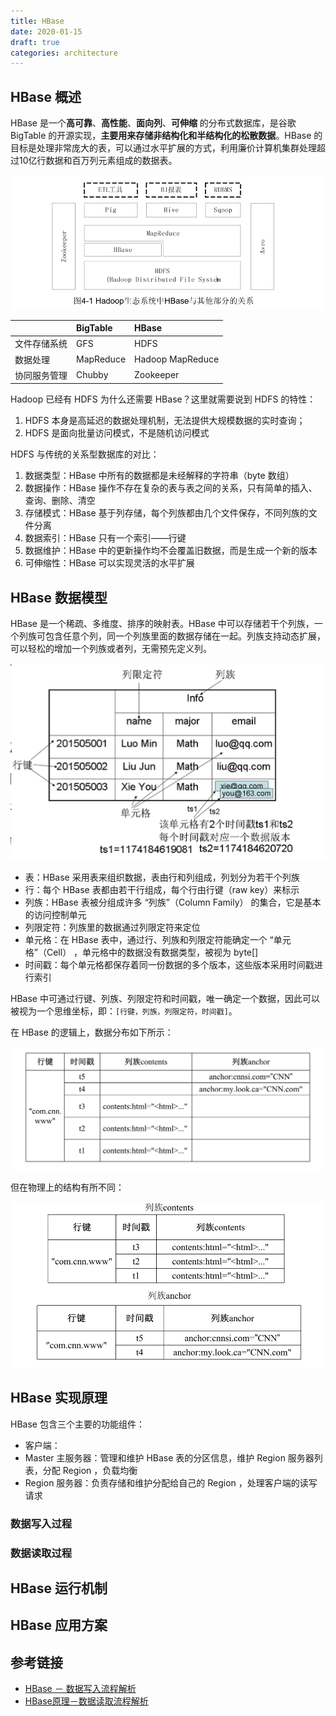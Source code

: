 ```yaml
---
title: HBase
date: 2020-01-15
draft: true
categories: architecture
---
```


## HBase 概述

HBase 是一个**高可靠**、**高性能**、**面向列**、**可伸缩** 的分布式数据库，是谷歌 BigTable 的开源实现，**主要用来存储非结构化和半结构化的松散数据**。HBase 的目标是处理非常庞大的表，可以通过水平扩展的方式，利用廉价计算机集群处理超过10亿行数据和百万列元素组成的数据表。

![](https://raw.githubusercontent.com/lindage1994/images/master/typora202101/08/210242-296188.png)

||BigTable|HBase|
|:--|:--|:--|
|文件存储系统|GFS|HDFS|
|数据处理|MapReduce|Hadoop MapReduce|
|协同服务管理|Chubby|Zookeeper|

Hadoop 已经有 HDFS 为什么还需要 HBase？这里就需要说到 HDFS 的特性：
1. HDFS 本身是高延迟的数据处理机制，无法提供大规模数据的实时查询；
2. HDFS 是面向批量访问模式，不是随机访问模式

HDFS 与传统的关系型数据库的对比：
1. 数据类型：HBase 中所有的数据都是未经解释的字符串（byte 数组）
2. 数据操作：HBase 操作不存在复杂的表与表之间的关系，只有简单的插入、查询、删除、清空
3. 存储模式：HBase 基于列存储，每个列族都由几个文件保存，不同列族的文件分离
4. 数据索引：HBase 只有一个索引——行键
5. 数据维护：HBase 中的更新操作均不会覆盖旧数据，而是生成一个新的版本
6. 可伸缩性：HBase 可以实现灵活的水平扩展

## HBase 数据模型

HBase 是一个稀疏、多维度、排序的映射表。HBase 中可以存储若干个列族，一个列族可包含任意个列，同一个列族里面的数据存储在一起。列族支持动态扩展，可以轻松的增加一个列族或者列，无需预先定义列。

![](https://raw.githubusercontent.com/lindage1994/images/master/typora202101/08/210247-802641.png)

- 表：HBase 采用表来组织数据，表由行和列组成，列划分为若干个列族
- 行：每个 HBase 表都由若干行组成，每个行由行键（raw key）来标示
- 列族：HBase 表被分组成许多 “列族”（Column Family） 的集合，它是基本的访问控制单元
- 列限定符：列族里的数据通过列限定符来定位
- 单元格：在 HBase 表中，通过行、列族和列限定符能确定一个 “单元格”（Cell） ，单元格中的数据没有数据类型，被视为 byte[]
- 时间戳：每个单元格都保存着同一份数据的多个版本，这些版本采用时间戳进行索引

HBase 中可通过行键、列族、列限定符和时间戳，唯一确定一个数据，因此可以被视为一个思维坐标，即：`[行键，列族，列限定符，时间戳]`。

在 HBase 的逻辑上，数据分布如下所示：

![](https://raw.githubusercontent.com/lindage1994/images/master/typora202101/08/210251-961199.png)

但在物理上的结构有所不同：

![](https://raw.githubusercontent.com/lindage1994/images/master/typora202101/08/210254-899539.png)

## HBase 实现原理

HBase 包含三个主要的功能组件：
- 客户端：
- Master 主服务器：管理和维护 HBase 表的分区信息，维护 Region 服务器列表，分配 Region ，负载均衡
- Region 服务器：负责存储和维护分配给自己的 Region ，处理客户端的读写请求

### 数据写入过程



### 数据读取过程


## HBase 运行机制


## HBase 应用方案


## 参考链接

- [HBase － 数据写入流程解析](http://hbasefly.com/2016/03/23/hbase_writer/)
- [HBase原理－数据读取流程解析](http://hbasefly.com/2016/12/21/hbase-getorscan/)
